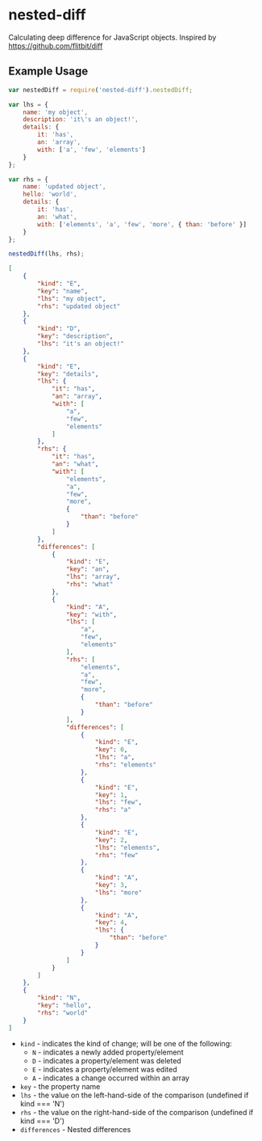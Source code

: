 # nested-diff

Calculating deep difference for JavaScript objects. Inspired by https://github.com/flitbit/diff

## Example Usage

```js
var nestedDiff = require('nested-diff').nestedDiff;

var lhs = {
    name: 'my object',
    description: 'it\'s an object!',
    details: {
        it: 'has',
        an: 'array',
        with: ['a', 'few', 'elements']
    }
};

var rhs = {
    name: 'updated object',
    hello: 'world',
    details: {
        it: 'has',
        an: 'what',
        with: ['elements', 'a', 'few', 'more', { than: 'before' }]
    }
};

nestedDiff(lhs, rhs);
```

```json
[
    {
        "kind": "E",
        "key": "name",
        "lhs": "my object",
        "rhs": "updated object"
    },
    {
        "kind": "D",
        "key": "description",
        "lhs": "it's an object!"
    },
    {
        "kind": "E",
        "key": "details",
        "lhs": {
            "it": "has",
            "an": "array",
            "with": [
                "a",
                "few",
                "elements"
            ]
        },
        "rhs": {
            "it": "has",
            "an": "what",
            "with": [
                "elements",
                "a",
                "few",
                "more",
                {
                    "than": "before"
                }
            ]
        },
        "differences": [
            {
                "kind": "E",
                "key": "an",
                "lhs": "array",
                "rhs": "what"
            },
            {
                "kind": "A",
                "key": "with",
                "lhs": [
                    "a",
                    "few",
                    "elements"
                ],
                "rhs": [
                    "elements",
                    "a",
                    "few",
                    "more",
                    {
                        "than": "before"
                    }
                ],
                "differences": [
                    {
                        "kind": "E",
                        "key": 0,
                        "lhs": "a",
                        "rhs": "elements"
                    },
                    {
                        "kind": "E",
                        "key": 1,
                        "lhs": "few",
                        "rhs": "a"
                    },
                    {
                        "kind": "E",
                        "key": 2,
                        "lhs": "elements",
                        "rhs": "few"
                    },
                    {
                        "kind": "A",
                        "key": 3,
                        "lhs": "more"
                    },
                    {
                        "kind": "A",
                        "key": 4,
                        "lhs": {
                            "than": "before"
                        }
                    }
                ]
            }
        ]
    },
    {
        "kind": "N",
        "key": "hello",
        "rhs": "world"
    }
]
```

- `kind` - indicates the kind of change; will be one of the following:
    - `N` - indicates a newly added property/element
    - `D` - indicates a property/element was deleted
    - `E` - indicates a property/element was edited
    - `A` - indicates a change occurred within an array
- `key` - the property name
- `lhs` - the value on the left-hand-side of the comparison (undefined if kind === 'N')
- `rhs` - the value on the right-hand-side of the comparison (undefined if kind === 'D')
- `differences` - Nested differences
